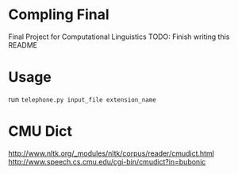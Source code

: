 
# Compling Final
Final Project for Computational Linguistics
TODO: Finish writing this README

# Usage
run `telephone.py input_file extension_name`

# CMU Dict
http://www.nltk.org/_modules/nltk/corpus/reader/cmudict.html
http://www.speech.cs.cmu.edu/cgi-bin/cmudict?in=bubonic
